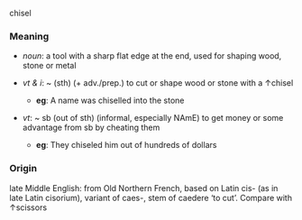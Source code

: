 chisel
### Meaning
+ _noun_: a tool with a sharp flat edge at the end, used for shaping wood, stone or metal

+ _vt & i_: ~ (sth) (+ adv./prep.) to cut or shape wood or stone with a ↑chisel
	+ __eg__: A name was chiselled into the stone
+ _vt_: ~ sb (out of sth) (informal, especially NAmE) to get money or some advantage from sb by cheating them
	+ __eg__: They chiseled him out of hundreds of dollars
### Origin

late Middle English: from Old Northern French, based on Latin cis- (as in late Latin cisorium), variant of caes-, stem of caedere ‘to cut’. Compare with ↑scissors
